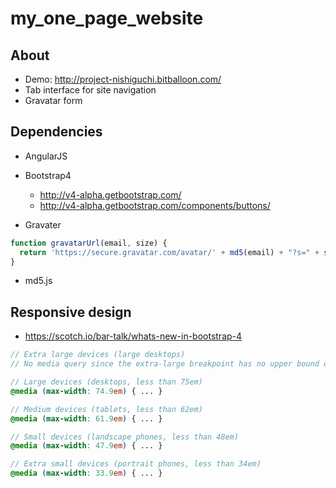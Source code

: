 # my_one_page_website

## About
- Demo: http://project-nishiguchi.bitballoon.com/
- Tab interface for site navigation
- Gravatar form

## Dependencies
- AngularJS
- Bootstrap4
    + http://v4-alpha.getbootstrap.com/
    + http://v4-alpha.getbootstrap.com/components/buttons/

- Gravater
```js
function gravatarUrl(email, size) {
  return 'https://secure.gravatar.com/avatar/' + md5(email) + "?s=" + size;
}
```

- md5.js

## Responsive design
- https://scotch.io/bar-talk/whats-new-in-bootstrap-4

```scss
// Extra large devices (large desktops)
// No media query since the extra-large breakpoint has no upper bound on its width

// Large devices (desktops, less than 75em)
@media (max-width: 74.9em) { ... }

// Medium devices (tablets, less than 62em)
@media (max-width: 61.9em) { ... }

// Small devices (landscape phones, less than 48em)
@media (max-width: 47.9em) { ... }

// Extra small devices (portrait phones, less than 34em)
@media (max-width: 33.9em) { ... }
```




